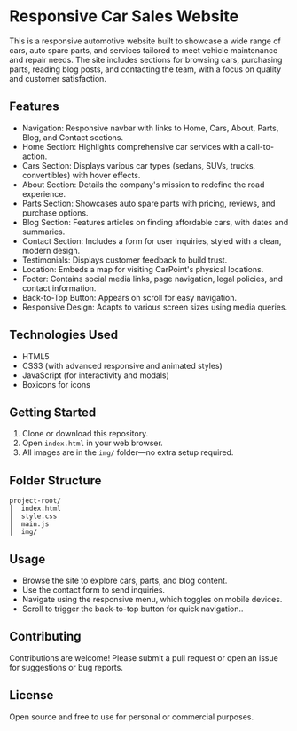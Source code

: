 

# Responsive Car Sales Website

This is a responsive automotive website built to showcase a wide range of cars, auto spare parts, and services tailored to meet vehicle maintenance and repair needs. The site includes sections for browsing cars, purchasing parts, reading blog posts, and contacting the team, with a focus on quality and customer satisfaction.

## Features
- Navigation: Responsive navbar with links to Home, Cars, About, Parts, Blog, and Contact sections.
- Home Section: Highlights comprehensive car services with a call-to-action.
- Cars Section: Displays various car types (sedans, SUVs, trucks, convertibles) with hover effects.
- About Section: Details the company's mission to redefine the road experience.
- Parts Section: Showcases auto spare parts with pricing, reviews, and purchase options.
- Blog Section: Features articles on finding affordable cars, with dates and summaries.
- Contact Section: Includes a form for user inquiries, styled with a clean, modern design.
- Testimonials: Displays customer feedback to build trust.
- Location: Embeds a map for visiting CarPoint's physical locations.
- Footer: Contains social media links, page navigation, legal policies, and contact information.
- Back-to-Top Button: Appears on scroll for easy navigation.
- Responsive Design: Adapts to various screen sizes using media queries.

## Technologies Used
- HTML5
- CSS3 (with advanced responsive and animated styles)
- JavaScript (for interactivity and modals)
- Boxicons for icons

## Getting Started
1. Clone or download this repository.
2. Open `index.html` in your web browser.
3. All images are in the `img/` folder—no extra setup required.

## Folder Structure
```
project-root/
│  index.html
│  style.css
│  main.js
│  img/

```

## Usage
- Browse the site to explore cars, parts, and blog content.
- Use the contact form to send inquiries.
- Navigate using the responsive menu, which toggles on mobile devices.
- Scroll to trigger the back-to-top button for quick navigation..

## Contributing
Contributions are welcome! Please submit a pull request or open an issue for suggestions or bug reports.

## License
Open source and free to use for personal or commercial purposes.

